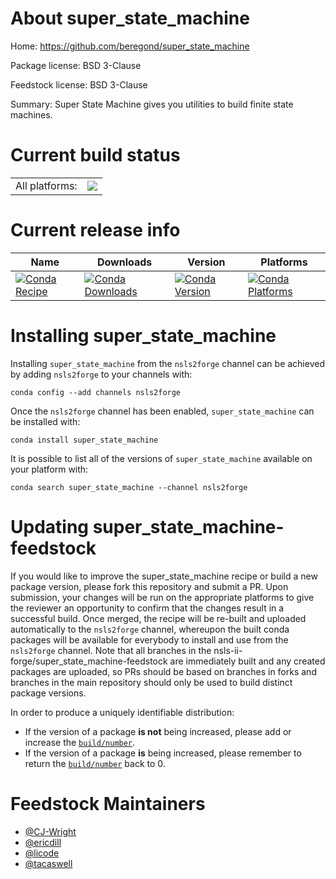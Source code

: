 About super_state_machine
=========================

Home: https://github.com/beregond/super_state_machine

Package license: BSD 3-Clause

Feedstock license: BSD 3-Clause

Summary: Super State Machine gives you utilities to build finite state machines.



Current build status
====================


<table><tr><td>All platforms:</td>
    <td>
      <a href="https://dev.azure.com/nsls2forge/nsls2forge/_build/latest?definitionId=32&branchName=master">
        <img src="https://dev.azure.com/nsls2forge/nsls2forge/_apis/build/status/super_state_machine-feedstock?branchName=master">
      </a>
    </td>
  </tr>
</table>

Current release info
====================

| Name | Downloads | Version | Platforms |
| --- | --- | --- | --- |
| [![Conda Recipe](https://img.shields.io/badge/recipe-super_state_machine-green.svg)](https://anaconda.org/nsls2forge/super_state_machine) | [![Conda Downloads](https://img.shields.io/conda/dn/nsls2forge/super_state_machine.svg)](https://anaconda.org/nsls2forge/super_state_machine) | [![Conda Version](https://img.shields.io/conda/vn/nsls2forge/super_state_machine.svg)](https://anaconda.org/nsls2forge/super_state_machine) | [![Conda Platforms](https://img.shields.io/conda/pn/nsls2forge/super_state_machine.svg)](https://anaconda.org/nsls2forge/super_state_machine) |

Installing super_state_machine
==============================

Installing `super_state_machine` from the `nsls2forge` channel can be achieved by adding `nsls2forge` to your channels with:

```
conda config --add channels nsls2forge
```

Once the `nsls2forge` channel has been enabled, `super_state_machine` can be installed with:

```
conda install super_state_machine
```

It is possible to list all of the versions of `super_state_machine` available on your platform with:

```
conda search super_state_machine --channel nsls2forge
```




Updating super_state_machine-feedstock
======================================

If you would like to improve the super_state_machine recipe or build a new
package version, please fork this repository and submit a PR. Upon submission,
your changes will be run on the appropriate platforms to give the reviewer an
opportunity to confirm that the changes result in a successful build. Once
merged, the recipe will be re-built and uploaded automatically to the
`nsls2forge` channel, whereupon the built conda packages will be available for
everybody to install and use from the `nsls2forge` channel.
Note that all branches in the nsls-ii-forge/super_state_machine-feedstock are
immediately built and any created packages are uploaded, so PRs should be based
on branches in forks and branches in the main repository should only be used to
build distinct package versions.

In order to produce a uniquely identifiable distribution:
 * If the version of a package **is not** being increased, please add or increase
   the [``build/number``](https://conda.io/docs/user-guide/tasks/build-packages/define-metadata.html#build-number-and-string).
 * If the version of a package **is** being increased, please remember to return
   the [``build/number``](https://conda.io/docs/user-guide/tasks/build-packages/define-metadata.html#build-number-and-string)
   back to 0.

Feedstock Maintainers
=====================

* [@CJ-Wright](https://github.com/CJ-Wright/)
* [@ericdill](https://github.com/ericdill/)
* [@licode](https://github.com/licode/)
* [@tacaswell](https://github.com/tacaswell/)

